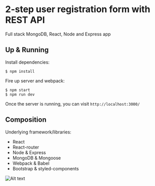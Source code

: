 # 2-step user registration form with REST API

Full stack MongoDB, React, Node and Express app

## Up & Running
Install dependencies:
```
$ npm install
```

Fire up server and webpack:
```
$ npm start
$ npm run dev
```

Once the server is running, you can visit `http://localhost:3000/`

## Composition
Underlying framework/libraries:
- React
- React-router
- Node & Express
- MongoDB & Mongoose
- Webpack & Babel
- Bootstrap & styled-components

![Alt text](https://i.ibb.co/KwXYWmx/two-page-registration-demo.gif)
